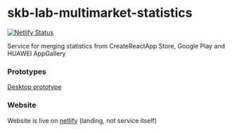 # skb-lab-multimarket-statistics
[![Netlify Status](https://api.netlify.com/api/v1/badges/40fbb3fb-70cb-400d-be73-a52d3bc4a9db/deploy-status)](https://app.netlify.com/sites/multi-stats/deploys)

Service for merging statistics from CreateReactApp Store, Google Play and HUAWEI AppGallery

### Prototypes
[Desktop prototype](https://www.figma.com/proto/H1QhEW8Be5h91hi7pKIMY0/skb-lab-multimarket-statistics?node-id=76463%3A0&scaling=scale-down)

### Website
Website is live on [netlify](https://multi-stats.netlify.app/) (landing, not service itself)